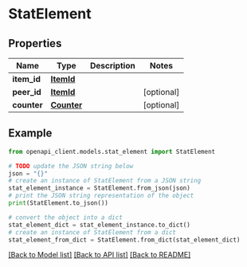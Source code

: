 # StatElement


## Properties

Name | Type | Description | Notes
------------ | ------------- | ------------- | -------------
**item_id** | [**ItemId**](ItemId.md) |  | 
**peer_id** | [**ItemId**](ItemId.md) |  | [optional] 
**counter** | [**Counter**](Counter.md) |  | [optional] 

## Example

```python
from openapi_client.models.stat_element import StatElement

# TODO update the JSON string below
json = "{}"
# create an instance of StatElement from a JSON string
stat_element_instance = StatElement.from_json(json)
# print the JSON string representation of the object
print(StatElement.to_json())

# convert the object into a dict
stat_element_dict = stat_element_instance.to_dict()
# create an instance of StatElement from a dict
stat_element_from_dict = StatElement.from_dict(stat_element_dict)
```
[[Back to Model list]](../README.md#documentation-for-models) [[Back to API list]](../README.md#documentation-for-api-endpoints) [[Back to README]](../README.md)


